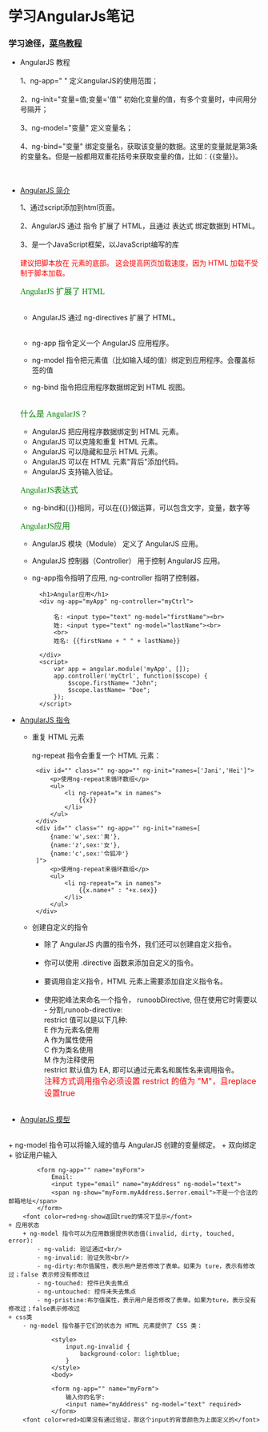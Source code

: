 # 学习AngularJs笔记 #

	
### 学习途径，[菜鸟教程](http://www.runoob.com/angularjs/angularjs-tutorial.html)

* AngularJS 教程<br/><br/>
	1、ng-app=" "  定义angularJS的使用范围；<br/><br/>
	2、ng-init="变量=值;变量='值'"  初始化变量的值，有多个变量时，中间用分号隔开；<br/><br/>
	3、ng-model="变量"  定义变量名；<br/><br/>
	4、ng-bind="变量"  绑定变量名，获取该变量的数据。这里的变量就是第3条的变量名。但是一般都用双重花括号来获取变量的值，比如：{{变量}}。  
	<br/><br/>
* [AngularJS 简介](http://www.runoob.com/angularjs/angularjs-intro.html)

	1、通过script添加到html页面。<br/><br/>
	2、AngularJS 通过 指令 扩展了 HTML，且通过 表达式 绑定数据到 HTML。<br/><br/>
	3、是一个JavaScript框架，以JavaScript编写的库<br/><br/>
	<font color="red">建议把脚本放在 <body> 元素的底部。
		这会提高网页加载速度，因为 HTML 加载不受制于脚本加载。</font>
	
	<font color=green size=3 face=微软雅黑>AngularJS 扩展了 HTML</font><br/><br/>
	+ AngularJS 通过 ng-directives 扩展了 HTML。<br/><br/>
	+ ng-app 指令定义一个 AngularJS 应用程序。
	
	+ ng-model 指令把元素值（比如输入域的值）绑定到应用程序。会覆盖标签的值
	
	+ ng-bind 指令把应用程序数据绑定到 HTML 视图。
	<br/><br/>
    
 	 <font color=green size=3 face=微软雅黑>什么是 AngularJS？</font>

	+ AngularJS 把应用程序数据绑定到 HTML 元素。
	+ AngularJS 可以克隆和重复 HTML 元素。
	+ AngularJS 可以隐藏和显示 HTML 元素。
	+ AngularJS 可以在 HTML 元素"背后"添加代码。
	+ AngularJS 支持输入验证。

	 <font color=green size=3 face=微软雅黑>AngularJS表达式</font>
	
	+ ng-bind和{{}}相同，可以在{{}}做运算，可以包含文字，变量，数字等
	
	<font color=green size=3 face=微软雅黑>AngularJS应用</font>

	+ AngularJS 模块（Module） 定义了 AngularJS 应用。

	+ AngularJS 控制器（Controller） 用于控制 AngularJS 应用。

    + ng-app指令指明了应用, ng-controller 指明了控制器。
    
			<h1>Angular应用</h1>
			<div ng-app="myApp" ng-controller="myCtrl">
	 
				名: <input type="text" ng-model="firstName"><br>
				姓: <input type="text" ng-model="lastName"><br>
				<br>
				姓名: {{firstName + " " + lastName}}
			 
			</div>
			<script>
				var app = angular.module('myApp', []);
				app.controller('myCtrl', function($scope) {
					$scope.firstName= "John";
					$scope.lastName= "Doe";
				});
			</script>



* [AngularJS 指令](http://www.runoob.com/angularjs/angularjs-directives.html)

	+  重复 HTML 元素<br/><br/>
		ng-repeat 指令会重复一个 HTML 元素：

			<div id="" class="" ng-app="" ng-init="names=['Jani','Hei']">
				<p>使用ng-repeat来循环数组</p>
				<ul>
					<li ng-repeat="x in names">
						{{x}}
					</li>
				</ul>
			</div>
		    <div id="" class="" ng-app="" ng-init="names=[
				{name:'w',sex:'男'},
				{name:'z',sex:'女'},
				{name:'c',sex:'令狐冲'}
			]">
				<p>使用ng-repeat来循环数组</p>
				<ul>
					<li ng-repeat="x in names">
						{{x.name+" : "+x.sex}}
					</li>
				</ul>
			</div>

	+ 创建自定义的指令
		+ 除了 AngularJS 内置的指令外，我们还可以创建自定义指令。<br/><br/>
		+ 你可以使用 .directive 函数来添加自定义的指令。<br/><br/>
		+ 要调用自定义指令，HTML 元素上需要添加自定义指令名。<br/><br/>
		+ 使用驼峰法来命名一个指令， runoobDirective, 但在使用它时需要以 - 分割,runoob-directive:<br/>
			restrict 值可以是以下几种:<br/>
			E 作为元素名使用<br/>
			A 作为属性使用<br/>
			C 作为类名使用<br/>
			M 作为注释使用<br/>
			restrict 默认值为 EA, 即可以通过元素名和属性名来调用指令。<br/>
		<font color=red size=3>注释方式调用指令必须设置 restrict 的值为 "M"，且replace设置true</font><br/><br/>
* [AngularJS 模型](http://www.runoob.com/angularjs/angularjs-model.html)
<br/>
	+ ng-model 指令可以将输入域的值与 AngularJS 创建的变量绑定。
	+ 双向绑定<br/>
	+ 验证用户输入<br/>
	
			<form ng-app="" name="myForm">
			    Email:
			    <input type="email" name="myAddress" ng-model="text">
			    <span ng-show="myForm.myAddress.$error.email">不是一个合法的邮箱地址</span>
			</form>
		<font color=red>ng-show返回true的情况下显示</font>
    + 应用状态
	    + ng-model 指令可以为应用数据提供状态值(invalid, dirty, touched, error):
	    	- ng-valid: 验证通过<br/>			
	    	- ng-invalid: 验证失败<br/>
	    	- ng-dirty:布尔值属性，表示用户是否修改了表单。如果为 ture，表示有修改过；false 表示修没有修改过
	    	- ng-touched: 控件已失去焦点
	    	- ng-untouched: 控件未失去焦点
	    	- ng-pristine:布尔值属性，表示用户是否修改了表单。如果为ture，表示没有修改过；false表示修改过
	+ css类
		- ng-model 指令基于它们的状态为 HTML 元素提供了 CSS 类：
	
				<style>
					input.ng-invalid {
					    background-color: lightblue;
					}
				</style>
				<body>
				
				<form ng-app="" name="myForm">
				    输入你的名字:
				    <input name="myAddress" ng-model="text" required>
				</form>
		<font color=red>如果没有通过验证，那这个input的背景颜色为上面定义的</font>

		